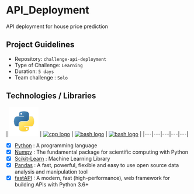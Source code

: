 # API_Deployment
API deployment for house price prediction

## Project Guidelines

- Repository: `challenge-api-deployment`
- Type of Challenge: `Learning`
- Duration: `5 days`
- Team challenge : `Solo`

## Technologies / Libraries 

|   [<img src="https://raw.githubusercontent.com/github/explore/80688e429a7d4ef2fca1e82350fe8e3517d3494d/topics/python/python.png" alt="python logo" width="80">](https://www.python.org/) |  [<img src="https://www.scipy.org/_static/images/numpylogoicon.png" alt="cpp logo" width="80">](https://numpy.org/)  |  [<img src="https://github.com/scikit-learn/scikit-learn/blob/main/doc/logos/scikit-learn-logo-thumb.png?raw=true" alt="bash logo" width="80">](https://scikit-learn.org/stable/index.html) | [<img src="https://pandas.pydata.org/static/img/pandas_white.svg" alt="bash logo" width="60">](https://www.json.org/json-fr.html)  |
|---|---|---|---|---|

- [X]  [Python](https://www.python.org/) : A programming language
- [X]  [Numpy](https://numpy.org/) : The fundamental package for scientific computing with Python
- [X]  [Scikit-Learn](https://scikit-learn.org/stable/index.html) : Machine Learning Library
- [X]  [Pandas](https://pandas.pydata.org/) : A fast, powerful, flexible and easy to use open source data analysis and manipulation tool
- [X]  [fastAPI](https://fastapi.tiangolo.com/) : A modern, fast (high-performance), web framework for building APIs with Python 3.6+
